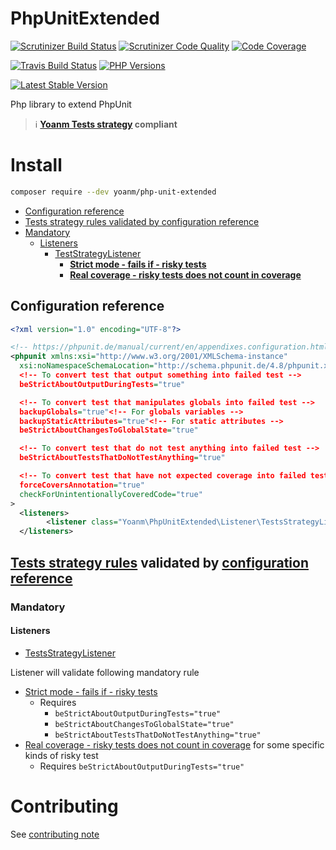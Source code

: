 # PhpUnitExtended
[![Scrutinizer Build Status](https://img.shields.io/scrutinizer/build/g/yoanm/PhpUnitExtended.svg?label=Scrutinizer)](https://scrutinizer-ci.com/g/yoanm/PhpUnitExtended/?branch=master) [![Scrutinizer Code Quality](https://img.shields.io/scrutinizer/g/yoanm/PhpUnitExtended.svg?label=Code%20quality)](https://scrutinizer-ci.com/g/yoanm/PhpUnitExtended/?branch=master) [![Code Coverage](https://img.shields.io/scrutinizer/coverage/g/yoanm/PhpUnitExtended.svg?label=Coverage)](https://scrutinizer-ci.com/g/yoanm/PhpUnitExtended/?branch=master)

[![Travis Build Status](https://img.shields.io/travis/yoanm/PhpUnitExtended/master.svg?label=travis)](https://travis-ci.org/yoanm/PhpUnitExtended) [![PHP Versions](https://img.shields.io/badge/php-5.5%20%2F%205.6%20%2F%207.0-8892BF.svg)](https://php.net/)

[![Latest Stable Version](https://img.shields.io/packagist/v/yoanm/php-unit-extended.svg)](https://packagist.org/packages/yoanm/php-unit-extended)

Php library to extend PhpUnit
> :information_source: **[Yoanm Tests strategy](https://github.com/yoanm/Readme/blob/master/strategy/tests/README.md) compliant**

# Install
```bash
composer require --dev yoanm/php-unit-extended
```

 * [Configuration reference](#configuration-reference)
 * [Tests strategy rules validated by configuration reference](#rules-validated)
  * [Mandatory](#rules-validated-mandatory)
    * [Listeners](#rules-validated-mandatory-listeners)
      * [TestStrategyListener](#rules-validated-mandatory-listeners-TestsStrategyListener)
        * [**Strict mode - fails if - risky tests**](#rules-validated-mandatory-listeners-TestsStrategyListener-rule-1)
        * [**Real coverage - risky tests  does not count in coverage**](#rules-validated-mandatory-listeners-TestsStrategyListener-rule-1)

## Configuration reference
```xml
<?xml version="1.0" encoding="UTF-8"?>

<!-- https://phpunit.de/manual/current/en/appendixes.configuration.html -->
<phpunit xmlns:xsi="http://www.w3.org/2001/XMLSchema-instance"
  xsi:noNamespaceSchemaLocation="http://schema.phpunit.de/4.8/phpunit.xsd"
  <!-- To convert test that output something into failed test -->
  beStrictAboutOutputDuringTests="true"

  <!-- To convert test that manipulates globals into failed test -->
  backupGlobals="true"<!-- For globals variables -->
  backupStaticAttributes="true"<!-- For static attributes -->
  beStrictAboutChangesToGlobalState="true"

  <!-- To convert test that do not test anything into failed test -->
  beStrictAboutTestsThatDoNotTestAnything="true"

  <!-- To convert test that have not expected coverage into failed test -->
  forceCoversAnnotation="true"
  checkForUnintentionallyCoveredCode="true"
>
  <listeners>
        <listener class="Yoanm\PhpUnitExtended\Listener\TestsStrategyListener"/>
  </listeners>
```

<a name="rules-validated"></a>
## [Tests strategy rules](https://github.com/yoanm/Readme/blob/master/strategy/tests/README.md#rules) validated by [configuration reference](#configuration-reference)

<a name="rules-validated-mandatory"></a>
### Mandatory

<a name="rules-validated-mandatory-listeners"></a>
#### Listeners
<a name="rules-validated-mandatory-listeners-TestsStrategyListener"></a>
 * [TestsStrategyListener](./src/Yoanm/PhpUnitExtended/Listener/TestsStrategyListener.php)

 Listener will validate following mandatory rule
<a name="rules-validated-mandatory-listeners-TestsStrategyListener-rule-1"></a>
  * [Strict mode - fails if - risky tests](https://github.com/yoanm/Readme/blob/master/strategy/tests/README.md#rules-strict-mode-fails-if-risky-tests)
    * Requires
      * `beStrictAboutOutputDuringTests="true"`
      * `beStrictAboutChangesToGlobalState="true"`
      * `beStrictAboutTestsThatDoNotTestAnything="true"`
<a name="rules-validated-mandatory-listeners-TestsStrategyListener-rule-1"></a>
  * [Real coverage - risky tests  does not count in coverage](https://github.com/yoanm/Readme/blob/master/strategy/tests/README.md#rules-real-coverage-risky-tests) for some specific kinds of risky test   
     * Requires `beStrictAboutOutputDuringTests="true"`

# Contributing
See [contributing note](./CONTRIBUTING.md)
